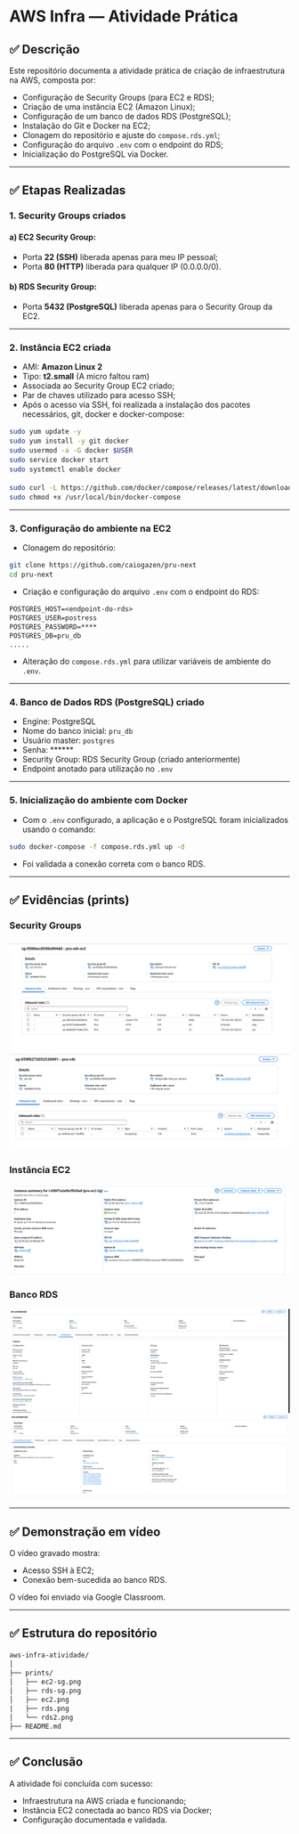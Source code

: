 # AWS Infra — Atividade Prática

## ✅ Descrição  
Este repositório documenta a atividade prática de criação de infraestrutura na AWS, composta por:  
- Configuração de Security Groups (para EC2 e RDS);  
- Criação de uma instância EC2 (Amazon Linux);  
- Configuração de um banco de dados RDS (PostgreSQL);  
- Instalação do Git e Docker na EC2;  
- Clonagem do repositório e ajuste do `compose.rds.yml`;  
- Configuração do arquivo `.env` com o endpoint do RDS;  
- Inicialização do PostgreSQL via Docker.  

---

## ✅ Etapas Realizadas  

### 1. Security Groups criados  

#### a) EC2 Security Group:  
- Porta **22 (SSH)** liberada apenas para meu IP pessoal;  
- Porta **80 (HTTP)** liberada para qualquer IP (0.0.0.0/0).  

#### b) RDS Security Group:  
- Porta **5432 (PostgreSQL)** liberada apenas para o Security Group da EC2.

---

### 2. Instância EC2 criada  
- AMI: **Amazon Linux 2**  
- Tipo: **t2.small** (A micro faltou ram)
- Associada ao Security Group EC2 criado;
- Par de chaves utilizado para acesso SSH;  
- Após o acesso via SSH, foi realizada a instalação dos pacotes necessários, git, docker e docker-compose:  
```bash
sudo yum update -y
sudo yum install -y git docker
sudo usermod -a -G docker $USER
sudo service docker start
sudo systemctl enable docker

sudo curl -L https://github.com/docker/compose/releases/latest/download/docker-compose-$(uname -s)-$(uname -m) -o /usr/local/bin/docker-compose
sudo chmod +x /usr/local/bin/docker-compose
```  

---

### 3. Configuração do ambiente na EC2  
- Clonagem do repositório:  
```bash
git clone https://github.com/caiogazen/pru-next
cd pru-next
```  
- Criação e configuração do arquivo `.env` com o endpoint do RDS:  
```env
POSTGRES_HOST=<endpoint-do-rds>
POSTGRES_USER=postress
POSTGRES_PASSWORD=****
POSTGRES_DB=pru_db
.....
```  
- Alteração do `compose.rds.yml` para utilizar variáveis de ambiente do `.env`.  

---

### 4. Banco de Dados RDS (PostgreSQL) criado  
- Engine: PostgreSQL  
- Nome do banco inicial: `pru_db`  
- Usuário master: `postgres`  
- Senha: ******
- Security Group: RDS Security Group (criado anteriormente)
- Endpoint anotado para utilização no `.env`  
---

### 5. Inicialização do ambiente com Docker  
- Com o `.env` configurado, a aplicação e o PostgreSQL foram inicializados usando o comando:  
```bash
sudo docker-compose -f compose.rds.yml up -d
```  
- Foi validada a conexão correta com o banco RDS.  
---

## ✅ Evidências (prints)  

### Security Groups  
![EC2 Security Group](prints/ec2-sg.png)  
![RDS Security Group](prints/rds-sg.png)  

### Instância EC2  
![Instância EC2](prints/ec2.png)  

### Banco RDS  
![RDS](prints/rds.png)  
![RDS](prints/rds2.png)

---

## ✅ Demonstração em vídeo  
O vídeo gravado mostra:  
- Acesso SSH à EC2;  
- Conexão bem-sucedida ao banco RDS.  

O vídeo foi enviado via Google Classroom.  

---

## ✅ Estrutura do repositório  
```
aws-infra-atividade/
│
├── prints/
│   ├── ec2-sg.png
│   ├── rds-sg.png
│   ├── ec2.png
|   ├── rds.png
│   └── rds2.png
├── README.md
```  

---

## ✅ Conclusão  
A atividade foi concluída com sucesso:  
- Infraestrutura na AWS criada e funcionando;  
- Instância EC2 conectada ao banco RDS via Docker;  
- Configuração documentada e validada.  

